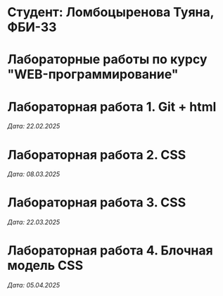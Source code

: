 # Студент: Ломбоцыренова Туяна, ФБИ-33

# Лабораторные работы по курсу "WEB-программирование"

# Лабораторная работа 1. Git + html

*Дата: 22.02.2025*

# Лабораторная работа 2. CSS

*Дата: 08.03.2025*

# Лабораторная работа 3. CSS

*Дата: 22.03.2025*

# Лабораторная работа 4. Блочная модель CSS

*Дата: 05.04.2025*
